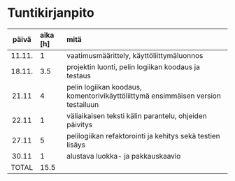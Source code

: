 # Tuntikirjanpito
| päivä | aika [h] | mitä |
| :----:|:-----| :-----|
| 11.11. | 1    | vaatimusmäärittely, käyttöliittymäluonnos |
| 18.11. | 3.5  | projektin luonti, pelin logiikan koodaus ja testaus |
| 21.11  | 4    | pelin logiikan koodaus, komentorivikäyttöliittymä ensimmäisen version testailuun |
| 22.11  | 1    | väliaikaisen teksti kälin parantelu, ohjeiden päivitys |
| 27.11  | 5    | pelilogiikan refaktorointi ja kehitys sekä testien lisäys |
| 30.11  | 1    | alustava luokka- ja pakkauskaavio |
| TOTAL  | 15.5  | 
